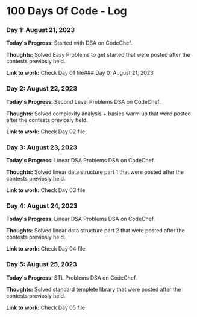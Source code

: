 # 100 Days Of Code - Log

### Day 1: August 21, 2023

**Today's Progress**: Started with DSA on CodeChef.

**Thoughts:** Solved Easy Problems to get started that were posted after the contests previosly held.

**Link to work:** Check Day 01 file### Day 0: August 21, 2023

### Day 2: August 22, 2023

**Today's Progress**: Second Level Problems DSA on CodeChef.

**Thoughts:** Solved complexity analysis + basics warm up that were posted after the contests previosly held.

**Link to work:** Check Day 02 file

### Day 3: August 23, 2023

**Today's Progress**: Linear DSA Problems DSA on CodeChef.

**Thoughts:** Solved linear data structure part 1 that were posted after the contests previosly held.

**Link to work:** Check Day 03 file

### Day 4: August 24, 2023

**Today's Progress**: Linear DSA Problems DSA on CodeChef.

**Thoughts:** Solved linear data structure part 2 that were posted after the contests previosly held.

**Link to work:** Check Day 04 file

### Day 5: August 25, 2023

**Today's Progress**: STL Problems DSA on CodeChef.

**Thoughts:** Solved standard templete library that were posted after the contests previosly held.

**Link to work:** Check Day 05 file